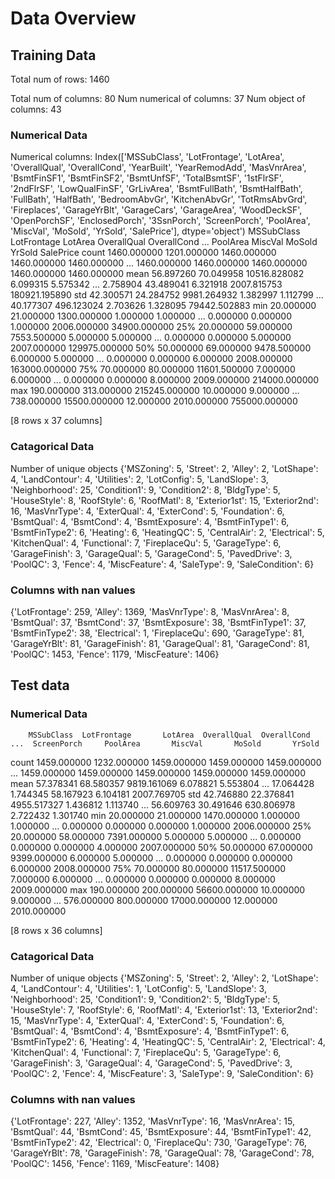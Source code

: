 # Data Overview 
 ## Training Data 
Total num of rows: 1460
 
Total num of columns: 80
Num numerical of columns: 37
Num object of columns: 43
### Numerical Data 
Numerical columns: Index(['MSSubClass', 'LotFrontage', 'LotArea', 'OverallQual', 'OverallCond',
       'YearBuilt', 'YearRemodAdd', 'MasVnrArea', 'BsmtFinSF1', 'BsmtFinSF2',
       'BsmtUnfSF', 'TotalBsmtSF', '1stFlrSF', '2ndFlrSF', 'LowQualFinSF',
       'GrLivArea', 'BsmtFullBath', 'BsmtHalfBath', 'FullBath', 'HalfBath',
       'BedroomAbvGr', 'KitchenAbvGr', 'TotRmsAbvGrd', 'Fireplaces',
       'GarageYrBlt', 'GarageCars', 'GarageArea', 'WoodDeckSF', 'OpenPorchSF',
       'EnclosedPorch', '3SsnPorch', 'ScreenPorch', 'PoolArea', 'MiscVal',
       'MoSold', 'YrSold', 'SalePrice'],
      dtype='object')
        MSSubClass  LotFrontage        LotArea  OverallQual  OverallCond  ...     PoolArea       MiscVal       MoSold       YrSold      SalePrice
count  1460.000000  1201.000000    1460.000000  1460.000000  1460.000000  ...  1460.000000   1460.000000  1460.000000  1460.000000    1460.000000
mean     56.897260    70.049958   10516.828082     6.099315     5.575342  ...     2.758904     43.489041     6.321918  2007.815753  180921.195890
std      42.300571    24.284752    9981.264932     1.382997     1.112799  ...    40.177307    496.123024     2.703626     1.328095   79442.502883
min      20.000000    21.000000    1300.000000     1.000000     1.000000  ...     0.000000      0.000000     1.000000  2006.000000   34900.000000
25%      20.000000    59.000000    7553.500000     5.000000     5.000000  ...     0.000000      0.000000     5.000000  2007.000000  129975.000000
50%      50.000000    69.000000    9478.500000     6.000000     5.000000  ...     0.000000      0.000000     6.000000  2008.000000  163000.000000
75%      70.000000    80.000000   11601.500000     7.000000     6.000000  ...     0.000000      0.000000     8.000000  2009.000000  214000.000000
max     190.000000   313.000000  215245.000000    10.000000     9.000000  ...   738.000000  15500.000000    12.000000  2010.000000  755000.000000

[8 rows x 37 columns]
 
### Catagorical Data 
Number of unique objects 
{'MSZoning': 5, 'Street': 2, 'Alley': 2, 'LotShape': 4, 'LandContour': 4, 'Utilities': 2, 'LotConfig': 5, 'LandSlope': 3, 'Neighborhood': 25, 'Condition1': 9, 'Condition2': 8, 'BldgType': 5, 'HouseStyle': 8, 'RoofStyle': 6, 'RoofMatl': 8, 'Exterior1st': 15, 'Exterior2nd': 16, 'MasVnrType': 4, 'ExterQual': 4, 'ExterCond': 5, 'Foundation': 6, 'BsmtQual': 4, 'BsmtCond': 4, 'BsmtExposure': 4, 'BsmtFinType1': 6, 'BsmtFinType2': 6, 'Heating': 6, 'HeatingQC': 5, 'CentralAir': 2, 'Electrical': 5, 'KitchenQual': 4, 'Functional': 7, 'FireplaceQu': 5, 'GarageType': 6, 'GarageFinish': 3, 'GarageQual': 5, 'GarageCond': 5, 'PavedDrive': 3, 'PoolQC': 3, 'Fence': 4, 'MiscFeature': 4, 'SaleType': 9, 'SaleCondition': 6}
 
### Columns with nan values 
{'LotFrontage': 259, 'Alley': 1369, 'MasVnrType': 8, 'MasVnrArea': 8, 'BsmtQual': 37, 'BsmtCond': 37, 'BsmtExposure': 38, 'BsmtFinType1': 37, 'BsmtFinType2': 38, 'Electrical': 1, 'FireplaceQu': 690, 'GarageType': 81, 'GarageYrBlt': 81, 'GarageFinish': 81, 'GarageQual': 81, 'GarageCond': 81, 'PoolQC': 1453, 'Fence': 1179, 'MiscFeature': 1406}
 
## Test data 
### Numerical Data 
        MSSubClass  LotFrontage       LotArea  OverallQual  OverallCond  ...  ScreenPorch     PoolArea       MiscVal       MoSold       YrSold
count  1459.000000  1232.000000   1459.000000  1459.000000  1459.000000  ...  1459.000000  1459.000000   1459.000000  1459.000000  1459.000000
mean     57.378341    68.580357   9819.161069     6.078821     5.553804  ...    17.064428     1.744345     58.167923     6.104181  2007.769705
std      42.746880    22.376841   4955.517327     1.436812     1.113740  ...    56.609763    30.491646    630.806978     2.722432     1.301740
min      20.000000    21.000000   1470.000000     1.000000     1.000000  ...     0.000000     0.000000      0.000000     1.000000  2006.000000
25%      20.000000    58.000000   7391.000000     5.000000     5.000000  ...     0.000000     0.000000      0.000000     4.000000  2007.000000
50%      50.000000    67.000000   9399.000000     6.000000     5.000000  ...     0.000000     0.000000      0.000000     6.000000  2008.000000
75%      70.000000    80.000000  11517.500000     7.000000     6.000000  ...     0.000000     0.000000      0.000000     8.000000  2009.000000
max     190.000000   200.000000  56600.000000    10.000000     9.000000  ...   576.000000   800.000000  17000.000000    12.000000  2010.000000

[8 rows x 36 columns]
 
### Catagorical Data 
Number of unique objects 
{'MSZoning': 5, 'Street': 2, 'Alley': 2, 'LotShape': 4, 'LandContour': 4, 'Utilities': 1, 'LotConfig': 5, 'LandSlope': 3, 'Neighborhood': 25, 'Condition1': 9, 'Condition2': 5, 'BldgType': 5, 'HouseStyle': 7, 'RoofStyle': 6, 'RoofMatl': 4, 'Exterior1st': 13, 'Exterior2nd': 15, 'MasVnrType': 4, 'ExterQual': 4, 'ExterCond': 5, 'Foundation': 6, 'BsmtQual': 4, 'BsmtCond': 4, 'BsmtExposure': 4, 'BsmtFinType1': 6, 'BsmtFinType2': 6, 'Heating': 4, 'HeatingQC': 5, 'CentralAir': 2, 'Electrical': 4, 'KitchenQual': 4, 'Functional': 7, 'FireplaceQu': 5, 'GarageType': 6, 'GarageFinish': 3, 'GarageQual': 4, 'GarageCond': 5, 'PavedDrive': 3, 'PoolQC': 2, 'Fence': 4, 'MiscFeature': 3, 'SaleType': 9, 'SaleCondition': 6}
 
### Columns with nan values 
{'LotFrontage': 227, 'Alley': 1352, 'MasVnrType': 16, 'MasVnrArea': 15, 'BsmtQual': 44, 'BsmtCond': 45, 'BsmtExposure': 44, 'BsmtFinType1': 42, 'BsmtFinType2': 42, 'Electrical': 0, 'FireplaceQu': 730, 'GarageType': 76, 'GarageYrBlt': 78, 'GarageFinish': 78, 'GarageQual': 78, 'GarageCond': 78, 'PoolQC': 1456, 'Fence': 1169, 'MiscFeature': 1408}
 
